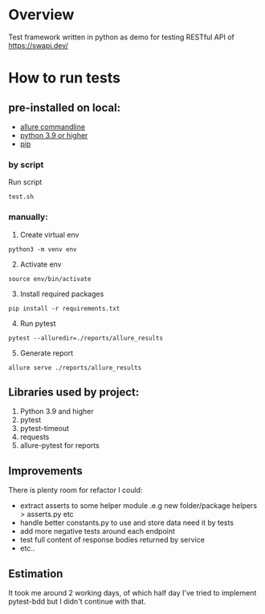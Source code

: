 # Overview

Test framework written in python as demo for testing RESTful API of https://swapi.dev/

# How to run tests

## pre-installed on local:

- [allure commandline](https://docs.qameta.io/allure-report/#_installing_a_commandline)
- [python 3.9 or higher](https://www.python.org/downloads/)
- [pip](https://pip.pypa.io/en/stable/installation/)

### by script

Run script

```
test.sh
```

### manually:

1. Create virtual env

```
python3 -m venv env
```

2. Activate env

```
source env/bin/activate
```

3. Install required packages

```
pip install -r requirements.txt
```

4. Run pytest

```
pytest --alluredir=./reports/allure_results
```

5. Generate report

```
allure serve ./reports/allure_results
```

## Libraries used by project:

1. Python 3.9 and higher
2. pytest
3. pytest-timeout
4. requests
5. allure-pytest for reports

## Improvements

There is plenty room for refactor I could:

- extract asserts to some helper module .e.g new folder/package helpers > asserts.py etc
- handle better constants.py to use and store data need it by tests
- add more negative tests around each endpoint
- test full content of response bodies returned by service
- etc..

## Estimation

It took me around 2 working days, of which half day I've tried to implement pytest-bdd but I didn't continue with that.

